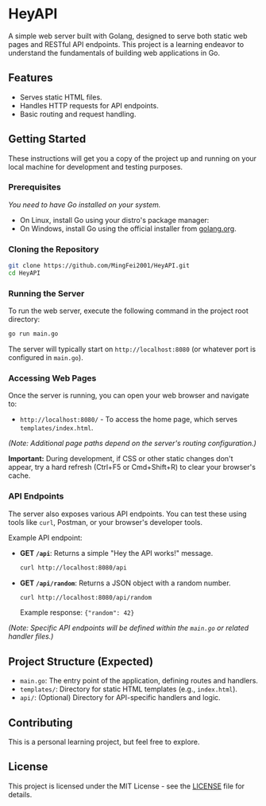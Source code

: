 # HeyAPI

A simple web server built with Golang, designed to serve both static web pages and RESTful API endpoints. This project is a learning endeavor to understand the fundamentals of building web applications in Go.

## Features

*   Serves static HTML files.
*   Handles HTTP requests for API endpoints.
*   Basic routing and request handling.

## Getting Started

These instructions will get you a copy of the project up and running on your local machine for development and testing purposes.

### Prerequisites

*You need to have Go installed on your system.*

- On Linux, install Go using your distro's package manager:
- On Windows, install Go using the official installer from [golang.org](https://golang.org/dl/).

### Cloning the Repository

```bash
git clone https://github.com/MingFei2001/HeyAPI.git
cd HeyAPI
```

### Running the Server

To run the web server, execute the following command in the project root directory:

```bash
go run main.go
```

The server will typically start on `http://localhost:8080` (or whatever port is configured in `main.go`).

### Accessing Web Pages

Once the server is running, you can open your web browser and navigate to:

*   `http://localhost:8080/` - To access the home page, which serves `templates/index.html`.

*(Note: Additional page paths depend on the server's routing configuration.)*

**Important:** During development, if CSS or other static changes don't appear, try a hard refresh (Ctrl+F5 or Cmd+Shift+R) to clear your browser's cache.

### API Endpoints

The server also exposes various API endpoints. You can test these using tools like `curl`, Postman, or your browser\'s developer tools.

Example API endpoint:

*   **GET `/api`**: Returns a simple "Hey the API works!" message.
    ```bash
    curl http://localhost:8080/api
    ```
*   **GET `/api/random`**: Returns a JSON object with a random number.
    ```bash
    curl http://localhost:8080/api/random
    ```
    Example response: `{"random": 42}`

*(Note: Specific API endpoints will be defined within the `main.go` or related handler files.)*

## Project Structure (Expected)

*   `main.go`: The entry point of the application, defining routes and handlers.
*   `templates/`: Directory for static HTML templates (e.g., `index.html`).
*   `api/`: (Optional) Directory for API-specific handlers and logic.

## Contributing

This is a personal learning project, but feel free to explore.

## License

This project is licensed under the MIT License - see the [LICENSE](LICENSE) file for details.
